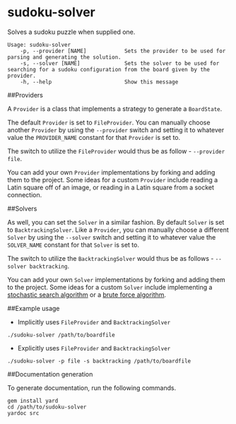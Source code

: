 sudoku-solver
=============

Solves a sudoku puzzle when supplied one.

    Usage: sudoku-solver
        -p, --provider [NAME]            Sets the provider to be used for parsing and generating the solution.
        -s, --solver [NAME]              Sets the solver to be used for searching for a sudoku configuration from the board given by the provider.
        -h, --help                       Show this message

##Providers

A `Provider` is a class that implements a strategy to generate a `BoardState`.  

The default `Provider` is set to `FileProvider`. You can manually choose another `Provider` by using the `--provider`
switch and setting it to whatever value the `PROVIDER_NAME` constant for that `Provider` is set to.

The switch to utilize the `FileProvider` would thus be as follow - `--provider file`.

You can add your own `Provider` implementations by forking and adding them to the project.
Some ideas for a custom `Provider` include reading a Latin square off of an image, or reading in a Latin square
from a socket connection.

##Solvers

As well, you can set the `Solver` in a similar fashion. By default `Solver` is set to `BacktrackingSolver`.
Like a `Provider`, you can manually choose a different `Solver` by using the `--solver` switch and setting it to whatever value the `SOLVER_NAME` constant for that `Solver` is set to.

The switch to utilize the `BacktrackingSolver` would thus be as follows - `--solver backtracking`.

You can add your own `Solver` implementations by forking and adding them to the project.
Some ideas for a custom `Solver` include implementing a [stochastic search algorithm](http://en.wikipedia.org/wiki/Sudoku_solving_algorithms#Stochastic_search_.2F_optimization_methods) or a [brute force algorithm](http://en.wikipedia.org/wiki/Sudoku_solving_algorithms#Brute-force_algorithm).

##Example usage

- Implicitly uses `FileProvider` and `BacktrackingSolver`

```./sudoku-solver /path/to/boardfile```

- Explicitly uses `FileProvider` and `BacktrackingSolver`

```./sudoku-solver -p file -s backtracking /path/to/boardfile```

##Documentation generation

To generate documentation, run the following commands.

```
gem install yard
cd /path/to/sudoku-solver
yardoc src
```
